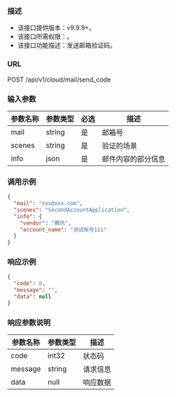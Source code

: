 ### 描述

- 该接口提供版本：v9.9.9+。
- 该接口所需权限：。
- 该接口功能描述：发送邮箱验证码。

### URL

POST /api/v1/cloud/mail/send_code

### 输入参数

| 参数名称   | 参数类型    | 必选 | 描述        |
|--------|---------|----|-----------|
| mail	  | string	 | 是	 | 邮箱号       |
| scenes	 | string	  | 是	 | 验证的场景     |
| info	  | json	 | 是	 | 邮件内容的部分信息 |

### 调用示例

```json
{
  "mail": "xxx@xxx.com",
  "scenes": "SecondAccountApplication",
  "info": {
    "vendor": "腾讯",
    "account_name": "测试账号111"
  }
}
```

### 响应示例

```json
{
  "code": 0,
  "message": "",
  "data": null
}
```

### 响应参数说明

| 参数名称    | 参数类型   | 描述   |
|---------|--------|------|
| code    | int32  | 状态码  |
| message | string | 请求信息 |
| data | null   | 响应数据 |